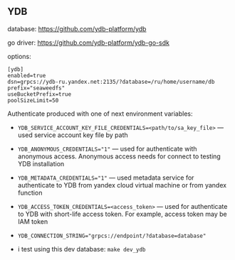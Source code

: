 ## YDB

database: https://github.com/ydb-platform/ydb

go driver: https://github.com/ydb-platform/ydb-go-sdk

options:

```
[ydb]
enabled=true
dsn=grpcs://ydb-ru.yandex.net:2135/?database=/ru/home/username/db
prefix="seaweedfs"
useBucketPrefix=true
poolSizeLimit=50
```

Authenticate produced with one of next environment variables:
 * `YDB_SERVICE_ACCOUNT_KEY_FILE_CREDENTIALS=<path/to/sa_key_file>` — used service account key file by path
 * `YDB_ANONYMOUS_CREDENTIALS="1"` — used for authenticate with anonymous access. Anonymous access needs for connect to testing YDB installation
 * `YDB_METADATA_CREDENTIALS="1"` — used metadata service for authenticate to YDB from yandex cloud virtual machine or from yandex function
 * `YDB_ACCESS_TOKEN_CREDENTIALS=<access_token>` — used for authenticate to YDB with short-life access token. For example, access token may be IAM token
 * `YDB_CONNECTION_STRING="grpcs://endpoint/?database=database"`

 * i test using this dev database:
`make dev_ydb`
